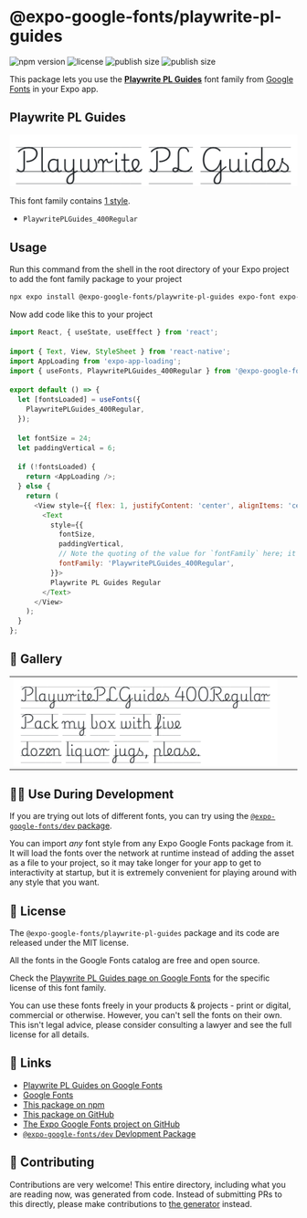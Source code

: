 # @expo-google-fonts/playwrite-pl-guides

![npm version](https://flat.badgen.net/npm/v/@expo-google-fonts/playwrite-pl-guides)
![license](https://flat.badgen.net/github/license/expo/google-fonts)
![publish size](https://flat.badgen.net/packagephobia/install/@expo-google-fonts/playwrite-pl-guides)
![publish size](https://flat.badgen.net/packagephobia/publish/@expo-google-fonts/playwrite-pl-guides)

This package lets you use the [**Playwrite PL Guides**](https://fonts.google.com/specimen/Playwrite+PL+Guides) font family from [Google Fonts](https://fonts.google.com/) in your Expo app.

## Playwrite PL Guides

![Playwrite PL Guides](./font-family.png)

This font family contains [1 style](#-gallery).

- `PlaywritePLGuides_400Regular`

## Usage

Run this command from the shell in the root directory of your Expo project to add the font family package to your project
```sh
npx expo install @expo-google-fonts/playwrite-pl-guides expo-font expo-app-loading
```

Now add code like this to your project
```js
import React, { useState, useEffect } from 'react';

import { Text, View, StyleSheet } from 'react-native';
import AppLoading from 'expo-app-loading';
import { useFonts, PlaywritePLGuides_400Regular } from '@expo-google-fonts/playwrite-pl-guides';

export default () => {
  let [fontsLoaded] = useFonts({
    PlaywritePLGuides_400Regular,
  });

  let fontSize = 24;
  let paddingVertical = 6;

  if (!fontsLoaded) {
    return <AppLoading />;
  } else {
    return (
      <View style={{ flex: 1, justifyContent: 'center', alignItems: 'center' }}>
        <Text
          style={{
            fontSize,
            paddingVertical,
            // Note the quoting of the value for `fontFamily` here; it expects a string!
            fontFamily: 'PlaywritePLGuides_400Regular',
          }}>
          Playwrite PL Guides Regular
        </Text>
      </View>
    );
  }
};

```

## 🔡 Gallery


||||
|-|-|-|
|![PlaywritePLGuides_400Regular](./PlaywritePLGuides_400Regular.ttf.png)||||


## 👩‍💻 Use During Development

If you are trying out lots of different fonts, you can try using the [`@expo-google-fonts/dev` package](https://github.com/expo/google-fonts/tree/master/font-packages/dev#readme).

You can import *any* font style from any Expo Google Fonts package from it. It will load the fonts
over the network at runtime instead of adding the asset as a file to your project, so it may take longer
for your app to get to interactivity at startup, but it is extremely convenient
for playing around with any style that you want.

## 📖 License

The `@expo-google-fonts/playwrite-pl-guides` package and its code are released under the MIT license.

All the fonts in the Google Fonts catalog are free and open source.

Check the [Playwrite PL Guides page on Google Fonts](https://fonts.google.com/specimen/Playwrite+PL+Guides) for the specific license of this font family.

You can use these fonts freely in your products & projects - print or digital, commercial or otherwise. However, you can't sell the fonts on their own. This isn't legal advice, please consider consulting a lawyer and see the full license for all details.

## 🔗 Links

- [Playwrite PL Guides on Google Fonts](https://fonts.google.com/specimen/Playwrite+PL+Guides)
- [Google Fonts](https://fonts.google.com/)
- [This package on npm](https://www.npmjs.com/package/@expo-google-fonts/playwrite-pl-guides)
- [This package on GitHub](https://github.com/expo/google-fonts/tree/master/font-packages/playwrite-pl-guides)
- [The Expo Google Fonts project on GitHub](https://github.com/expo/google-fonts)
- [`@expo-google-fonts/dev` Devlopment Package](https://github.com/expo/google-fonts/tree/master/font-packages/dev)

## 🤝 Contributing

Contributions are very welcome! This entire directory, including what you are reading now, was generated from code. Instead of submitting PRs to this directly, please make contributions to [the generator](https://github.com/expo/google-fonts/tree/master/packages/generator) instead.
